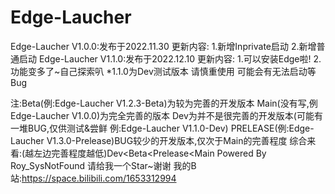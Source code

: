 # Edge-Laucher
Edge-Laucher V1.0.0:发布于2022.11.30
更新内容:
1.新增Inprivate启动
2.新增普通启动
Edge-Laucher V1.1.0:发布于2022.12.10
更新内容:
1.可以安装Edge啦!
2.功能变多了~自己探索叭
*1.1.0为Dev测试版本 请慎重使用 可能会有无法启动等Bug


注:Beta(例:Edge-Laucher V1.2.3-Beta)为较为完善的开发版本 Main(没有写,例Edge-Laucher V1.0.0)为完全完善的版本 Dev为并不是很完善的开发版本(可能有一堆BUG,仅供测试&尝鲜 例:Edge-Laucher V1.1.0-Dev) PRELEASE(例:Edge-Laucher V1.3.0-Prelease)BUG较少的开发版本,仅次于Main的完善程度
综合来看:(越左边完善程度越低)Dev<Beta<Prelease<Main
Powered By Roy_SysNotFound
请给我一个Star~谢谢
我的B站:https://space.bilibili.com/1653312994
